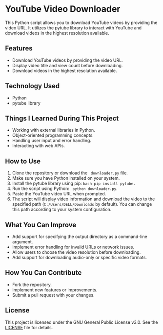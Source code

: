 # YouTube Video Downloader

This Python script allows you to download YouTube videos by providing the video URL. It utilizes the pytube library to interact with YouTube and download videos in the highest resolution available.

## Features

- Download YouTube videos by providing the video URL.
- Display video title and view count before downloading.
- Download videos in the highest resolution available.

## Technology Used

- Python
- pytube library

## Things I Learned During This Project

- Working with external libraries in Python.
- Object-oriented programming concepts.
- Handling user input and error handling.
- Interacting with web APIs.

## How to Use

1. Clone the repository or download the ` downloader.py` file.
2. Make sure you have Python installed on your system.
3. Install the pytube library using pip: ``` bash pip install pytube. ```
4. Run the script using Python: ``` python downloader.py```.
5. Paste the YouTube video URL when prompted.
6. The script will display video information and download the video to the specified path (`C:/Users/DELL/Downloads` by default). You can change this path according to your system configuration.

## What You Can Improve

- Add support for specifying the output directory as a command-line argument.
- Implement error handling for invalid URLs or network issues.
- Allow users to choose the video resolution before downloading.
- Add support for downloading audio-only or specific video formats.

## How You Can Contribute

- Fork the repository.
- Implement new features or improvements.
- Submit a pull request with your changes.

## License

This project is licensed under the GNU General Public License v3.0. See the [LICENSE](LICENSE) file for details.
